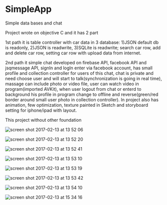 # SimpleApp

Simple data bases and chat

Project wrote on objective C and it has 2 part

1st path it is table controller with car data in 3 database: 
1)JSON default db is readonly, 2)JSON is readwrite, 3)SQLite is readwrite; 
search car row, add and delete car row, setting car row with upload data from internet.

2nd path it simple chat developed on firebase API, facebook API and jsqmessage API, 
signIn and logIn enter via facebook account, has small profile and collection controller for users of this chat, 
chat is private and need choose user and will start to talk(synchronization is going in real time), 
massage can include photo or video file, user can watch video in program(imported AVKit), when user logout from chat or 
enterd to background his profile in program change to offline and reverse(green/red border around small user photo in 
collection controller). In project also has animation, few optimization, texture painted in Sketch and storyboard setting 
for iphone/ipad with layout. 

This project without other foundation

![screen shot 2017-02-13 at 13 52 06](https://cloud.githubusercontent.com/assets/19803627/22885976/763ced62-f204-11e6-97e1-2c880ed05ec6.png)

![screen shot 2017-02-13 at 13 52 20](https://cloud.githubusercontent.com/assets/19803627/22885973/76355e8a-f204-11e6-8e43-a7ba12ac10cd.png)

![screen shot 2017-02-13 at 13 52 41](https://cloud.githubusercontent.com/assets/19803627/22885977/763cd75a-f204-11e6-9290-89abad364f8e.png)

![screen shot 2017-02-13 at 13 53 10](https://cloud.githubusercontent.com/assets/19803627/22885975/763a389c-f204-11e6-94f1-3862a7fe9965.png)

![screen shot 2017-02-13 at 13 53 19](https://cloud.githubusercontent.com/assets/19803627/22885978/763e2790-f204-11e6-87d8-527b3fd4f988.png)

![screen shot 2017-02-13 at 13 53 42](https://cloud.githubusercontent.com/assets/19803627/22885974/7638a662-f204-11e6-93bb-7310ac82023b.png)

![screen shot 2017-02-13 at 13 54 10](https://cloud.githubusercontent.com/assets/19803627/22885979/7656bfe4-f204-11e6-836d-214ea8da0b3c.png)

![screen shot 2017-02-13 at 15 34 16](https://cloud.githubusercontent.com/assets/19803627/22885981/765da23c-f204-11e6-9da3-71f610578cb7.png)
